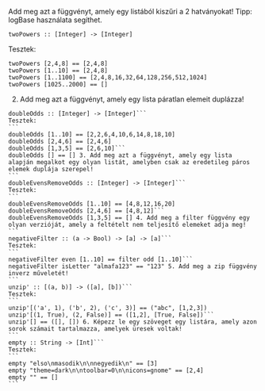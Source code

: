 Add meg azt a függvényt, amely egy listából kiszűri a 2 hatványokat! Tipp: logBase használata segíthet.

```
twoPowers :: [Integer] -> [Integer]
```

Tesztek:

```
twoPowers [2,4,8] == [2,4,8]
twoPowers [1..10] == [2,4,8]
twoPowers [1..1100] == [2,4,8,16,32,64,128,256,512,1024]
twoPowers [1025..2000] == []
```

2. Add meg azt a függvényt, amely egy lista páratlan elemeit duplázza!

````
doubleOdds :: [Integer] -> [Integer]```
Tesztek:
```
doubleOdds [1..10] == [2,2,6,4,10,6,14,8,18,10]
doubleOdds [2,4,6] == [2,4,6]
doubleOdds [1,3,5] == [2,6,10]```
doubleOdds [] == [] 3. Add meg azt a függvényt, amely egy lista alapján megalkot egy olyan listát, amelyben csak az eredetileg páros elemek duplája szerepel!
```
doubleEvensRemoveOdds :: [Integer] -> [Integer]```
Tesztek:
```
doubleEvensRemoveOdds [1..10] == [4,8,12,16,20]
doubleEvensRemoveOdds [2,4,6] == [4,8,12]```
doubleEvensRemoveOdds [1,3,5] == [] 4. Add meg a filter függvény egy olyan verzióját, amely a feltételt nem teljesítő elemeket adja meg!
```
negativeFilter :: (a -> Bool) -> [a] -> [a]```
Tesztek:
```
negativeFilter even [1..10] == filter odd [1..10]```
negativeFilter isLetter "almafa123" == "123" 5. Add meg a zip függvény inverz műveletét!
```
unzip' :: [(a, b)] -> ([a], [b])```
Tesztek:
```
unzip'[('a', 1), ('b', 2), ('c', 3)] == ("abc", [1,2,3])
unzip'[(1, True), (2, False)] == ([1,2], [True, False])```
unzip'[] == ([], []) 6. Képezz le egy szöveget egy listára, amely azon sorok számait tartalmazza, amelyek üresek voltak!
```
empty :: String -> [Int]```
Tesztek:
```
empty "elso\nmasodik\n\nnegyedik\n" == [3]
empty "theme=dark\n\ntoolbar=0\n\nicons=gnome" == [2,4]
empty "" == []
```
````

